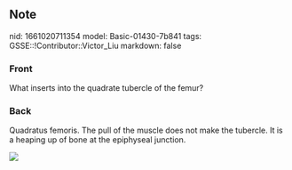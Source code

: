 ## Note
nid: 1661020711354
model: Basic-01430-7b841
tags: GSSE::!Contributor::Victor_Liu
markdown: false

### Front
What inserts into the quadrate tubercle of the femur?

### Back
Quadratus femoris. The pull of the muscle does not make the
tubercle. It is a heaping up of bone at the epiphyseal junction.
<div><img src=
"paste-274db5d0d563ec91b2aeae5e9265d218694c2a29.jpg"></div>
